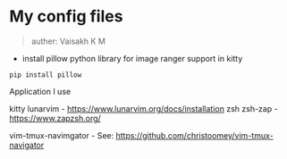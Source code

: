 # My config files
> auther: Vaisakh K M


- install pillow python library for image ranger support in kitty 
```
pip install pillow
```

Application I use

kitty
lunarvim - https://www.lunarvim.org/docs/installation
zsh
zsh-zap - https://www.zapzsh.org/

vim-tmux-navimgator - See: https://github.com/christoomey/vim-tmux-navigator
